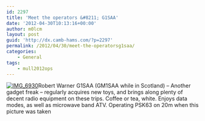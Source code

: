 ```yaml
---
id: 2297
title: 'Meet the operators &#8211; G1SAA'
date: '2012-04-30T10:13:16+00:00'
author: m0lcm
layout: post
guid: 'http://dx.camb-hams.com/?p=2297'
permalink: /2012/04/30/meet-the-operatorsg1saa/
categories:
    - General
tags:
    - mull2012ops
---
```


[![IMG_6930](http://dx.camb-hams.com/wp-content/uploads/2012/04/IMG_6930_thumb.jpg "IMG_6930")](http://dx.camb-hams.com/wp-content/uploads/2012/04/IMG_6930.jpg)Robert Warner G1SAA (GM1SAA while in Scotland) – Another gadget freak – regularly acquires new toys, and brings along plenty of decent radio equipment on these trips. Coffee or tea, white. Enjoys data modes, as well as microwave band ATV. Operating PSK63 on 20m when this picture was taken